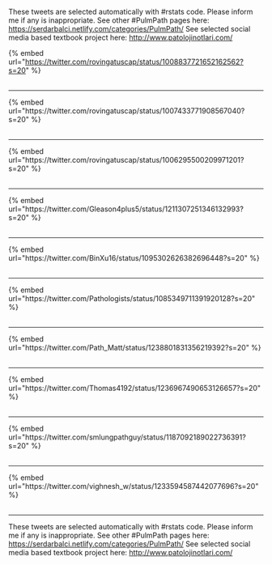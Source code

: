 

These tweets are selected automatically with #rstats code. Please inform me if any is inappropriate.
See other #PulmPath pages here: https://serdarbalci.netlify.com/categories/PulmPath/ 
See selected social media based textbook project here: http://www.patolojinotlari.com/

{% embed url="https://twitter.com/rovingatuscap/status/1008837721652162562?s=20" %}<br>
<br>
<hr>
{% embed url="https://twitter.com/rovingatuscap/status/1007433771908567040?s=20" %}<br>
<br>
<hr>
{% embed url="https://twitter.com/rovingatuscap/status/1006295500209971201?s=20" %}<br>
<br>
<hr>
{% embed url="https://twitter.com/Gleason4plus5/status/1211307251346132993?s=20" %}<br>
<br>
<hr>
{% embed url="https://twitter.com/BinXu16/status/1095302626382696448?s=20" %}<br>
<br>
<hr>
{% embed url="https://twitter.com/Pathologists/status/1085349711391920128?s=20" %}<br>
<br>
<hr>
{% embed url="https://twitter.com/Path_Matt/status/1238801831356219392?s=20" %}<br>
<br>
<hr>
{% embed url="https://twitter.com/Thomas4192/status/1236967490653126657?s=20" %}<br>
<br>
<hr>
{% embed url="https://twitter.com/smlungpathguy/status/1187092189022736391?s=20" %}<br>
<br>
<hr>
{% embed url="https://twitter.com/vighnesh_w/status/1233594587442077696?s=20" %}<br>
<br>
<hr>


These tweets are selected automatically with #rstats code. Please inform me if any is inappropriate.
See other #PulmPath pages here: https://serdarbalci.netlify.com/categories/PulmPath/ 
See selected social media based textbook project here: http://www.patolojinotlari.com/
